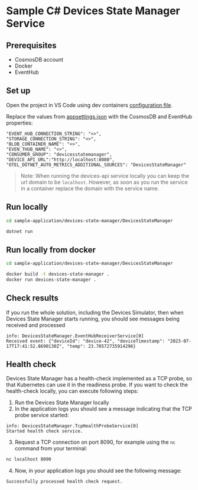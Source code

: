 # Sample C# Devices State Manager Service

## Prerequisites

- CosmosDB account
- Docker
- EventHub

## Set up

Open the project in VS Code using dev containers [configuration file](../../.devcontainer/devcontainer.json).

Replace the values from [appsettings.json](appsettings.json) with the CosmosDB and EventHub properties:

```text
"EVENT_HUB_CONNECTION_STRING": "<>",
"STORAGE_CONNECTION_STRING": "<>",
"BLOB_CONTAINER_NAME": "<>",
"EVEN_THUB_NAME": "<>",
"CONSUMER_GROUP": "devicesstatemanager",
"DEVICE_API_URL":"http://localhost:8080",
"OTEL_DOTNET_AUTO_METRICS_ADDITIONAL_SOURCES": "DevicesStateManager"
```

> Note: When running the devices-api service locally you can keep the url domain to be `localhost`. However, as soon as you run the service in a container replace the domain with the service name.

## Run locally

```bash
cd sample-application/devices-state-manager/DevicesStateManager

dotnet run
```

## Run locally from docker

```bash
cd sample-application/devices-state-manager/DevicesStateManager

docker build -t devices-state-manager .
docker run devices-state-manager .
```

## Check results

If you run the whole solution, including the Devices Simulator, then when Devices State Manager starts running, you should see messages being received and processed

```text
info: DevicesStateManager.EventHubReceiverService[0]
Received event: {"deviceId": "device-42", "deviceTimestamp": "2023-07-17T17:41:52.8690130Z", "temp": 23.70572735914296}
```

## Health check

Devices State Manager has a health-check implemented as a TCP probe, so that Kubernetes can use it in the readiness probe. If you want to check the health-check locally, you can execute following steps:

1. Run the Devices State Manager locally
2. In the application logs you should see a message indicating that the TCP probe service started:

```
info: DevicesStateManager.TcpHealthProbeService[0]
Started health check service.
```

3. Request a TCP connection on port 8090, for example using the `nc` command from your terminal:

```bash
nc localhost 8090
```

4. Now, in your application logs you should see the following message:

```
Successfully processed health check request.
```
